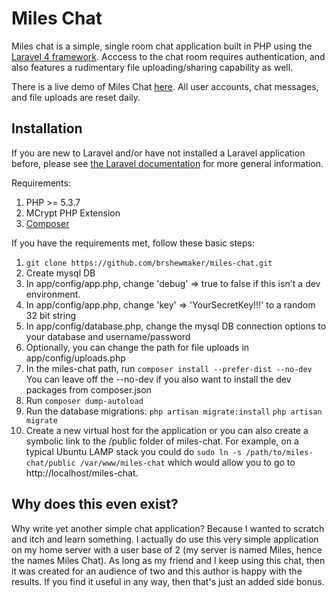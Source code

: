 # Miles Chat

Miles chat is a simple, single room chat application built in PHP using the [Laravel 4 framework](http://laravel.com/).  Acccess to the chat room requires authentication, and also features a rudimentary file uploading/sharing capability as well.  

There is a live demo of Miles Chat [here](http://www.shewbox.org/miles-chat).  All user accounts, chat messages, and file uploads are reset daily.

## Installation

If you are new to Laravel and/or have not installed a Laravel application before, please see [the Laravel documentation](http://laravel.com/docs/installation) for more general information.  

Requirements:
1. PHP >= 5.3.7
2. MCrypt PHP Extension
3. [Composer](https://getcomposer.org/)

If you have the requirements met, follow these basic steps:
1. `git clone https://github.com/brshewmaker/miles-chat.git`
2. Create mysql DB 
3. In app/config/app.php, change 'debug' => true to false if this isn't a dev environment.
4. In app/config/app.php, change 'key' => 'YourSecretKey!!!' to a random 32 bit string
5. In app/config/database.php, change the mysql DB connection options to your database and username/password
6. Optionally, you can change the path for file uploads in app/config/uploads.php
7. In the miles-chat path, run `composer install --prefer-dist --no-dev`  You can leave off the --no-dev if you also want to install the dev packages from composer.json
8. Run `composer dump-autoload`
9. Run the database migrations:
	`php artisan migrate:install`
	`php artisan migrate`
10. Create a new virtual host for the application or you can also create a symbolic link to the /public folder of miles-chat.  For example, on a typical Ubuntu LAMP stack you could do `sudo ln -s /path/to/miles-chat/public /var/www/miles-chat` which would allow you to go to http://localhost/miles-chat.

## Why does this even exist?

Why write yet another simple chat application?  Because I wanted to scratch and itch and learn something.  I actually do use this very simple application on my home server with a user base of 2 (my server is named Miles, hence the names Miles Chat).  As long as my friend and I keep using this chat, then it was created for an audience of two and this author is happy with the results.  If you find it useful in any way, then that's just an added side bonus.
